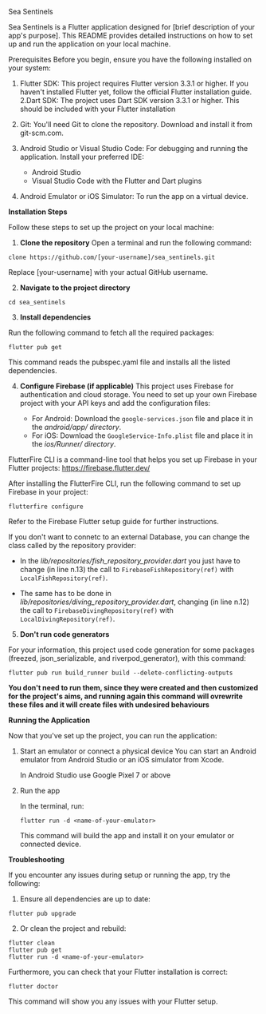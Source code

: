 Sea Sentinels

Sea Sentinels is a Flutter application designed for [brief description of your app's purpose]. This README provides detailed instructions on how to set up and run the application on your local machine.

Prerequisites
Before you begin, ensure you have the following installed on your system:

1. Flutter SDK: This project requires Flutter version 3.3.1 or higher. If you haven't installed Flutter yet, follow the official Flutter installation guide.				2.Dart SDK: The project uses Dart SDK version 3.3.1 or higher. This should be included with your Flutter installation
3. Git: You'll need Git to clone the repository. Download and install it from git-scm.com.
4. Android Studio or Visual Studio Code: For debugging and running the application. Install your preferred IDE:

   - Android Studio
   - Visual Studio Code with the Flutter and Dart plugins


6. Android Emulator or iOS Simulator: To run the app on a virtual device.

**Installation Steps**

Follow these steps to set up the project on your local machine:

1. **Clone the repository** 
Open a terminal and run the following command:

```gitCopy
clone https://github.com/[your-username]/sea_sentinels.git
```

Replace [your-username] with your actual GitHub username.

2. **Navigate to the project directory**
```
cd sea_sentinels
```

3. **Install dependencies**
   
Run the following command to fetch all the required packages:
```
flutter pub get
```
This command reads the pubspec.yaml file and installs all the listed dependencies.

4. **Configure Firebase (if applicable)**
   This project uses Firebase for authentication and cloud storage. You need to set up your own Firebase project with your API keys and add the configuration files:

      - For Android: Download the `google-services.json` file and place it in the *android/app/ directory*.
      - For iOS: Download the `GoogleService-Info.plist` file and place it in the _ios/Runner/ directory_.

FlutterFire CLI is a command-line tool that helps you set up Firebase in your Flutter projects: https://firebase.flutter.dev/

After installing the FlutterFire CLI, run the following command to set up Firebase in your project:

```
flutterfire configure
```

Refer to the Firebase Flutter setup guide for further instructions.

If you don't want to connetc to an external Database, you can change the class called by the repository provider:

- In the *lib/repositories/fish_repository_provider.dart* you just have to change (in line n.13) the call to `FirebaseFishRepository(ref)` with `LocalFishRepository(ref)`.

- The same has to be done in *lib/repositories/diving_repository_provider.dart*, changing (in line n.12) the call to `FirebaseDivingRepository(ref)` with `LocalDivingRepository(ref)`.

5. __Don't run code generators__

For your information, this project used code generation for some packages (freezed, json_serializable, and riverpod_generator), with this command:
```
flutter pub run build_runner build --delete-conflicting-outputs
```
**You don't need to run them, since they were created and then customized for the project's aims, and running again this command will ovrewrite these files and it will create files with undesired behaviours**



**Running the Application**
   
Now that you've set up the project, you can run the application:

  1. Start an emulator or connect a physical device
     You can start an Android emulator from Android Studio or an iOS simulator from Xcode.
     
     In Android Studio use Google Pixel 7 or above
     
  2. Run the app
     
     In the terminal, run:

      ```
      flutter run -d <name-of-your-emulator>
      ```
    
     This command will build the app and install it on your emulator or connected device.


**Troubleshooting**

If you encounter any issues during setup or running the app, try the following:

  1. Ensure all dependencies are up to date:

  ```
  flutter pub upgrade
  ```

  2. Or clean the project and rebuild:

  ```
  flutter clean
  flutter pub get
  flutter run -d <name-of-your-emulator>
  ```

Furthermore, you can check that your Flutter installation is correct:

```
flutter doctor
```

This command will show you any issues with your Flutter setup.